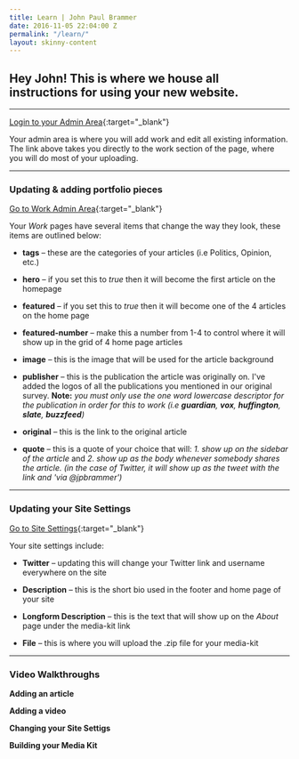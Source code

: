 ```yaml
---
title: Learn | John Paul Brammer
date: 2016-11-05 22:04:00 Z
permalink: "/learn/"
layout: skinny-content
---
```


## Hey John! This is where we house all instructions for using your new website.

---

[Login to your Admin Area](https://manage.siteleaf.com/sites/581e54fce2771c33c3a5a45e/collections/work){:target="_blank"}

Your admin area is where you will add work and edit all existing information. The link above takes you directly to the work section of the page, where you will do most of your uploading.

---

### Updating & adding portfolio pieces

[Go to Work Admin Area](https://manage.siteleaf.com/sites/581e54fce2771c33c3a5a45e/collections/work){:target="_blank"}

Your *Work* pages have several items that change the way they look, these items are outlined below:

* **tags** – these are the categories of your articles (i.e Politics, Opinion, etc.)

* **hero** – if you set this to *true* then it will become the first article on the homepage

* **featured** – if you set this to *true* then it will become one of the 4 articles on the home page

* **featured-number** – make this a number from 1-4 to control where it will show up in the grid of 4 home page articles

* **image** – this is the image that will be used for the article background

* **publisher** – this is the publication the article was originally on. I've added the logos of all the publications you mentioned in our original survey. **Note:** *you must only use the one word lowercase descriptor for the publication in order for this to work (i.e **guardian**, **vox**, **huffington**, **slate**, **buzzfeed**)*

* **original** – this is the link to the original article

* **quote** – this is a quote of your choice that will: *1. show up on the sidebar of the article* and *2. show up as the body whenever somebody shares the article. (in the case of Twitter, it will show up as the tweet with the link and 'via @jpbrammer')*

---

### Updating your Site Settings

[Go to Site Settings](https://manage.siteleaf.com/sites/581e54fce2771c33c3a5a45e/edit?section=general){:target="_blank"}

Your site settings include:

* **Twitter** – updating this will change your Twitter link and username everywhere on the site

* **Description** – this is the short bio used in the footer and home page of your site

* **Longform Description** – this is the text that will show up on the *About* page under the media-kit link

* **File** – this is where you will upload the .zip file for your media-kit

---

### Video Walkthroughs

**Adding an article**

**Adding a video**

**Changing your Site Settigs**

**Building your Media Kit**
